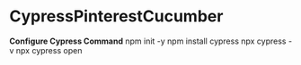 # CypressPinterestCucumber
**Configure Cypress Command**
npm init -y
npm install cypress
npx cypress -v
npx cypress open
